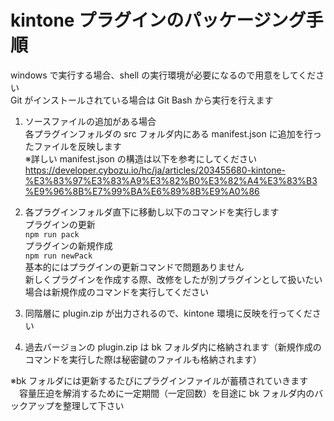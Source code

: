 <a id="tableOfContents"></a>

# kintone プラグインのパッケージング手順

windows で実行する場合、shell の実行環境が必要になるので用意をしてください<br>
Git がインストールされている場合は Git Bash から実行を行えます

1. ソースファイルの追加がある場合<br>
   各プラグインフォルダの src フォルダ内にある manifest.json に追加を行ったファイルを反映します<br>
   ※詳しい manifest.json の構造は以下を参考にしてください<br>
   https://developer.cybozu.io/hc/ja/articles/203455680-kintone-%E3%83%97%E3%83%A9%E3%82%B0%E3%82%A4%E3%83%B3%E9%96%8B%E7%99%BA%E6%89%8B%E9%A0%86

1. 各プラグインフォルダ直下に移動し以下のコマンドを実行します<br>
   プラグインの更新<br>
   `npm run pack`<br>
   プラグインの新規作成<br>
   `npm run newPack`<br>
   基本的にはプラグインの更新コマンドで問題ありません<br>
   新しくプラグインを作成する際、改修をしたが別プラグインとして扱いたい場合は新規作成のコマンドを実行してください

1. 同階層に plugin.zip が出力されるので、kintone 環境に反映を行ってください

1. 過去バージョンの plugin.zip は bk フォルダ内に格納されます（新規作成のコマンドを実行した際は秘密鍵のファイルも格納されます）

※bk フォルダには更新するたびにプラグインファイルが蓄積されていきます<br>
&emsp;容量圧迫を解消するために一定期間（一定回数）を目途に bk フォルダ内のバックアップを整理して下さい
